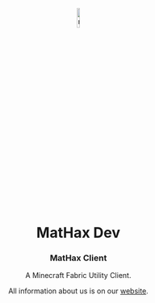 <p align="center">
<img src="https://mathaxclient.xyz/resources/images/icons/icon.png" alt="mathax-client-logo" width="10%"/>
</p>

<h1 align="center">MatHax Dev</h1>

<h3 align="center">MatHax Client</h3>
<p align="center">A Minecraft Fabric Utility Client.</p>
<p align="center">All information about us is on our <a href="https://mathaxclient.xyz/">website</a>.</p>
